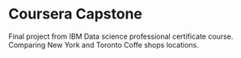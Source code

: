 # Coursera Capstone 
Final project from IBM Data science professional certificate course. 
Comparing New York and Toronto Coffe shops locations.
